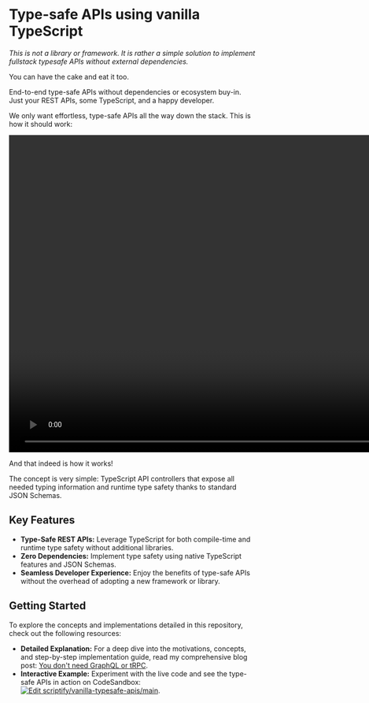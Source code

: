# Type-safe APIs using vanilla TypeScript

_This is not a library or framework. It is rather a simple solution to implement fullstack typesafe APIs without external dependencies._

You can have the cake and eat it too.

End-to-end type-safe APIs without dependencies or ecosystem buy-in. Just your REST APIs, some TypeScript, and a happy developer.

We only want effortless, type-safe APIs all the way down the stack. This is how it should work:

<video width="1720" height="644" autoplay muted loop>
  <source src="/docs/typesafe_apis_video.mp4" type="video/mp4">
  Your browser does not support the video tag.
</video>

And that indeed is how it works!

The concept is very simple: TypeScript API controllers that expose all needed typing information and runtime type safety thanks to standard JSON Schemas.

## Key Features

- **Type-Safe REST APIs:** Leverage TypeScript for both compile-time and runtime type safety without additional libraries.
- **Zero Dependencies:** Implement type safety using native TypeScript features and JSON Schemas.
- **Seamless Developer Experience:** Enjoy the benefits of type-safe APIs without the overhead of adopting a new framework or library.

## Getting Started

To explore the concepts and implementations detailed in this repository, check out the following resources:

- **Detailed Explanation:** For a deep dive into the motivations, concepts, and step-by-step implementation guide, read my comprehensive blog post: [You don't need GraphQL or tRPC](https://maximilian-torggler.dev/blog/you_might_not_need_trpc).
- **Interactive Example:** Experiment with the live code and see the type-safe APIs in action on CodeSandbox: [![Edit scriptify/vanilla-typesafe-apis/main](https://codesandbox.io/static/img/play-codesandbox.svg)](#your-codesandbox-link-here).
